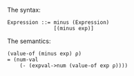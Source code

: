 The syntax:

```
Expression ::= minus (Expression)
               [(minus exp)]
```

The semantics:

```
(value-of (minus exp) ρ)
= (num-val
    (- (expval->num (value-of exp ρ))))
```
